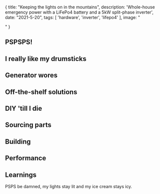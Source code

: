 {
  title: "Keeping the lights on in the mountains",
  description: 'Whole-house emergency power with a LiFePo4 battery and a 5kW split-phase inverter',
  date: "2021-5-20",
  tags: [
      'hardware',
      'inverter',
      'lifepo4'
  ],
  image: "<div class='fullMastWide' style='background-image: url(images/inverter.jpg);'></div>"
}

## PSPSPS!

## I really like my drumsticks

## Generator wores

## Off-the-shelf solutions

## DIY 'till I die

## Sourcing parts

## Building

## Performance

## Learnings

PSPS be damned, my lights stay lit and my ice cream stays icy.
